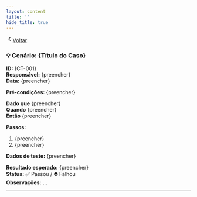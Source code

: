 ```yaml
---
layout: content
title: ''
hide_title: true
---
```


[  <svg width="18" height="18" viewBox="0 0 24 24" fill="none" aria-hidden="true" focusable="false" xmlns="http://www.w3.org/2000/svg">
    <path d="M15 18l-6-6 6-6" stroke="currentColor" stroke-width="2" stroke-linecap="round" stroke-linejoin="round"/>
  </svg>Voltar](../../readme.md)  

### 💡 Cenário: {Título do Caso}
**ID:** {CT-001}  
**Responsável:** {preencher}  
**Data:** {preencher}  

**Pré-condições:** {preencher}

**Dado que** {preencher}  
**Quando** {preencher}  
**Então** {preencher}

**Passos:**
1. {preencher}
2. {preencher}

**Dados de teste:** {preencher}

**Resultado esperado:** {preencher}  
**Status:** ✅ Passou / ⛔ Falhou  
**Observações:** ...

---
